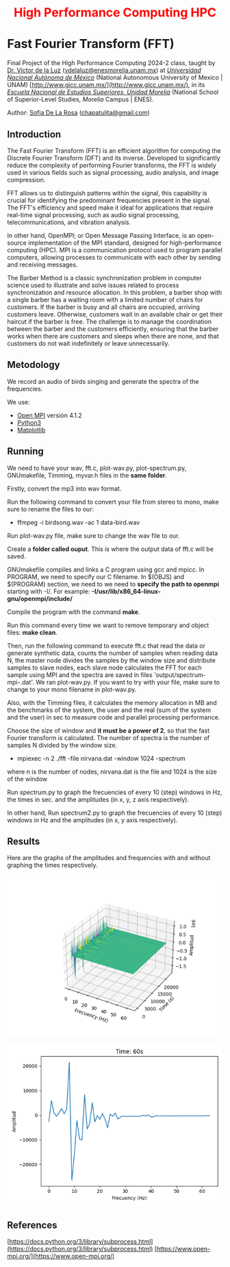 <h1 align="center" style="color:red;">  High Performance Computing HPC </h1>

# Fast Fourier Transform (FFT)

Final Project of the High Performance Computing 2024-2 class, taught by [Dr. Victor de la Luz](https://github.com/itztli) (<vdelaluz@enesmorelia.unam.mx>) at *[Universidad Nacional Autónoma de México](https://www.unam.mx/)* (National Autonomous University of Mexico | UNAM) [http://www.gicc.unam.mx/](http://www.gicc.unam.mx/), in its *[Escuela Nacional de Estudios Superiores, Unidad Morelia](https://www.enesmorelia.unam.mx/)* (National School of Superior-Level Studies, *Morelia* Campus | ENES).

Author: 
[Sofia De La Rosa](https://github.com/SofiaDeLaRosa) (<chapatulita@gmail.com>)

## Introduction

The Fast Fourier Transform (FFT) is an efficient algorithm for computing the Discrete Fourier Transform (DFT) and its inverse. Developed to significantly reduce the complexity of performing Fourier transforms, the FFT is widely used in various fields such as signal processing, audio analysis, and image compression.

FFT allows us to distinguish patterns within the signal, this capability is crucial for identifying the predominant frequencies present in the signal. The FFT's efficiency and speed make it ideal for applications that require real-time signal processing, such as audio signal processing, telecommunications, and vibration analysis.

In other hand, OpenMPI; or Open Message Passing Interface, is an open-source implementation of the MPI standard, designed for high-performance computing (HPC). MPI is a communication protocol used to program parallel computers, allowing processes to communicate with each other by sending and receiving messages.

The Barber Method is a classic synchronization problem in computer science used to illustrate and solve issues related to process synchronization and resource allocation. In this problem, a barber shop with a single barber has a waiting room with a limited number of chairs for customers. If the barber is busy and all chairs are occupied, arriving customers leave. Otherwise, customers wait in an available chair or get their haircut if the barber is free. The challenge is to manage the coordination between the barber and the customers efficiently, ensuring that the barber works when there are customers and sleeps when there are none, and that customers do not wait indefinitely or leave unnecessarily.

##  Metodology

We record an audio of birds singing and generate the spectra of the frequencies.
  
We use:

* [Open MPI](https://www.open-mpi.org/) versión 4.1.2
* [Python3](https://www.python.org/downloads/)
* [Matplotlib](https://matplotlib.org/)

##  Running

We need to have your wav, fft.c, plot-wav.py, plot-spectrum.py, GNUmakefile, Timming, myvar.h files in the **same folder**.

Firstly, convert the mp3 into wav format.

Run the following command to convert your file from stereo to mono, make sure to rename the files to our:

* ffmpeg -i birdsong.wav -ac 1 data-bird.wav

Run plot-wav.py file, make sure to change the wav file to our.

Create a **folder called ouput**. This is where the output data of fft.c will be saved.

GNUmakefile compiles and links a C program using gcc and mpicc. In PROGRAM, we need to specify our C filename. In $(OBJS) and $(PROGRAM) section, we need to we need to **specify the path to openmpi** starting with -I/. For example:
**-I/usr/lib/x86_64-linux-gnu/openmpi/include/**

Compile the program with the command **make**.  

Run this command every time we want to remove temporary and object files: **make clean**.

Then, run the following command to execute fft.c that read the data or generate synthetic data, counts the number of samples when reading data N, the master node divides the samples by the window size and distribute samples to slave nodes, each slave node calculates the FFT for each sample using MPI and the spectra are saved in files 'output/spectrum-mpi-<index>.dat'. 
We ran plot-wav.py. If you want to try with your file, make sure to change to your mono filename in plot-wav.py.

Also, with the Timming files, it calculates the memory allocation in MB and the benchmarks of the system, the user and the real (sum of the system and the user) in sec to measure code and parallel processing performance.

Choose the size of window and **it must be a power of 2**, so that the fast Fourier transform is calculated. The number of spectra is the number of samples N divided by the window size.

* mpiexec -n 2 ./fft -file nirvana.dat -window 1024 -spectrum

where n is the number of nodes, nirvana.dat is the file and 1024 is the size of the window 

Run spectrum.py to graph the frecuencies of every 10 (step) windows in Hz, the times in sec. and the amplitudes (in x, y, z axis respectively).

In other hand, Run spectrum2.py to graph the frecuencies of every 10 (step) windows in Hz and the amplitudes (in x, y axis respectively).

## Results

Here are the graphs of the amplitudes and frequencies with and without graphing the times respectively.

![alt text](https://github.com/SofiaDeLaRosa/FFT/blob/main/3Dspectrum.png) 

![alt text](https://github.com/SofiaDeLaRosa/FFT/blob/main/spectrum_6.png) 


## References 
 
[https://docs.python.org/3/library/subprocess.html](https://docs.python.org/3/library/subprocess.html)
[https://www.open-mpi.org/](https://www.open-mpi.org/)
